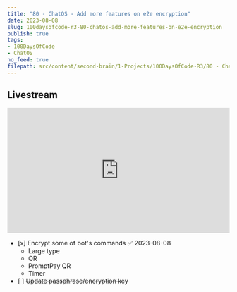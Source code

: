 ```yaml
---
title: "80 - ChatOS - Add more features on e2e encryption"
date: 2023-08-08
slug: 100daysofcode-r3-80-chatos-add-more-features-on-e2e-encryption
publish: true
tags:
- 100DaysOfCode
- ChatOS
no_feed: true
filepath: src/content/second-brain/1-Projects/100DaysOfCode-R3/80 - ChatOS - Add more features on e2e encryption.md
---
```


## Livestream

<iframe width="100%" style="aspect-ratio: 16 / 9;" src="https://www.youtube.com/embed/ESUbFKPRjls" title="YouTube video player" frameborder="0" allow="accelerometer; autoplay; clipboard-write; encrypted-media; gyroscope; picture-in-picture; web-share" allowfullscreen></iframe>

*   \[x] Encrypt some of bot's commands ✅ 2023-08-08
    *   Large type
    *   QR
    *   PromptPay QR
    *   Timer
*   \[ ] ~~Update passphrase/encryption key~~
